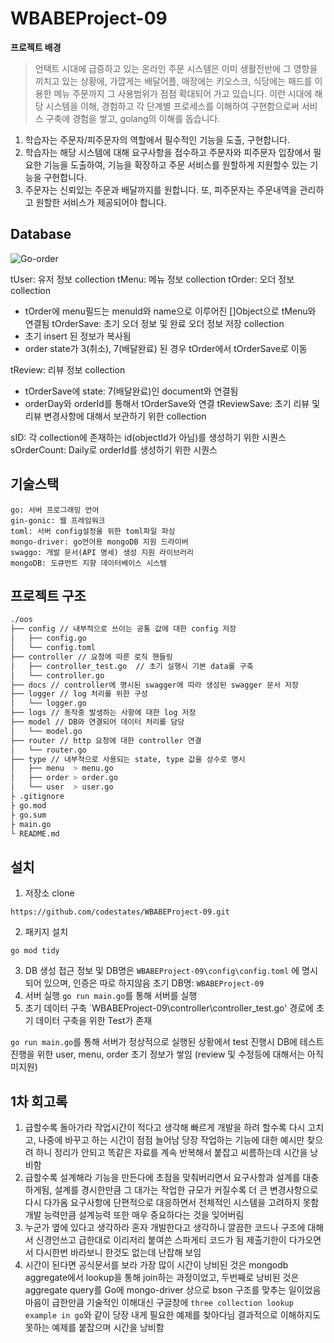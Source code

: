 # WBABEProject-09

**프로젝트 배경**

> 언택트 시대에 급증하고 있는 온라인 주문 시스템은 이미 생활전반에 그 영향을 끼치고 있는 상황에, 가깝게는 배달어플, 매장에는 키오스크, 식당에는 패드를 이용한 메뉴 주문까지 그 사용범위가 점점 확대되어 가고 있습니다. 이런 시대에 해당 시스템을 이해, 경험하고 각 단계별 프로세스를 이해하여 구현함으로써 서비스 구축에 경험을 쌓고, golang의 이해를 돕습니다.

1. 학습자는 주문자/피주문자의 역할에서 필수적인 기능을 도출, 구현합니다.
2. 학습자는 해당 시스템에 대해 요구사항을 접수하고 주문자와 피주문자 입장에서 필요한 기능을 도출하여, 기능을 확장하고 주문 서비스를 원할하게 지원할수 있는 기능을 구현합니다.
3. 주문자는 신뢰있는 주문과 배달까지를 원합니다. 또, 피주문자는 주문내역을 관리하고 원할한 서비스가 제공되어야 합니다.

## Database

![Go-order](https://user-images.githubusercontent.com/25821827/209467784-7131dc4c-2acc-43fd-9d8e-466469fe4a36.png)

tUser: 유저 정보 collection
tMenu: 메뉴 정보 collection
tOrder: 오더 정보 collection

- tOrder에 menu필드는 menuId와 name으로 이루어진 []Object으로 tMenu와 연결됨
  tOrderSave: 초기 오더 정보 및 완료 오더 정보 저장 collection
- 초기 insert 된 정보가 복사됨
- order state가 3(취소), 7(배달완료) 된 경우 tOrder에서 tOrderSave로 이동

tReview: 리뷰 정보 collection

- tOrderSave에 state: 7(배달완료)인 document와 연결됨
- orderDay와 orderId를 통해서 tOrderSave와 연결
  tReviewSave: 초기 리뷰 및 리뷰 변경사항에 대해서 보관하기 위한 collection

sID: 각 collection에 존재하는 id(objectId가 아님)를 생성하기 위한 시퀀스
sOrderCount: Daily로 orderId를 생성하기 위한 시퀀스

## 기술스택

```
go: 서버 프로그래밍 언어
gin-gonic: 웹 프레임워크
toml: 서버 config설정을 위한 toml파일 파싱
mongo-driver: go언어용 mongoDB 지원 드라이버
swaggo: 개발 문서(API 명세) 생성 지원 라이브러리
mongoDB: 도큐먼트 지향 데이터베이스 시스템
```

## 프로젝트 구조

```bash
./oos
├── config // 내부적으로 쓰이는 공통 값에 대한 config 저장
│   ├── config.go
│   └── config.toml
├── controller // 요청에 따른 로직 핸들링
│   ├── controller_test.go	// 초기 실행시 기본 data를 구축
│   └── controller.go
├── docs // controller에 명시된 swagger에 따라 생성된 swagger 문서 저장
├── logger // log 처리를 위한 구성
│   └── logger.go
├── logs // 동작중 발생하는 사항에 대한 log 저장
├── model // DB와 연결되어 데이터 처리를 담당
│   └── model.go
├── router // http 요청에 대한 controller 연결
│   └── router.go
├── type // 내부적으로 사용되는 state, type 값을 상수로 명시
│   ├── menu  > menu.go
│   ├── order > order.go
│   └── user  > user.go
├ .gitignore
├ go.mod
├ go.sum
├ main.go
└ README.md
```

## 설치

1. 저장소 clone

```
https://github.com/codestates/WBABEProject-09.git
```

2. 패키지 설치

```
go mod tidy
```

3. DB 생성
   접근 정보 및 DB명은
   `WBABEProject-09\config\config.toml`
   에 명시되어 있으며, 인증은 따로 하지않음
   초기 DB명: `WBABEProject-09`
4. 서버 실행
   `go run main.go`를 통해 서버를 실행
5. 초기 데이터 구축
   `WBABEProject-09\controller\controller_test.go' 경로에 초기 데이터 구축을 위한 Test가 존재

`go run main.go`를 통해 서버가 정상적으로 실행된 상황에서 test 진행시 DB에 테스트 진행을 위한 user, menu, order 초기 정보가 쌓임
(review 및 수정등에 대해서는 아직 미지원)

## 1차 회고록

1. 급할수록 돌아가라
   작업시간이 적다고 생각해 빠르게 개발을 하려 할수록 다시 고치고, 나중에 바꾸고 하는 시간이 점점 늘어남
   당장 작업하는 기능에 대한 예시만 찾으려 하니 정리가 안되고 똑같은 자료를 계속 반복해서 붙잡고 씨름하는데 시간을 낭비함
2. 급할수록 설계해라
   기능을 만든다에 초점을 맞춰버리면서 요구사항과 설계를 대충하게됨,
   설계를 경시한만큼 그 대가는 작업한 규모가 커질수록 더 큰 변경사항으로 다시 다가옴
   요구사항에 단편적으로 대응하면서 전체적인 시스템을 고려하지 못함
   개발 능력만큼 설계능력 또한 매우 중요하다는 것을 잊어버림
3. 누군가 옆에 있다고 생각하라
   혼자 개발한다고 생각하니 깔끔한 코드나 구조에 대해서 신경안쓰고 급한대로 이리저리 붙여쓴 스파게티 코드가 됨
   제출기한이 다가오면서 다시한번 바라보니 한것도 없는데 난잡해 보임
4. 시간이 된다면 공식문서를 보라
   가장 많이 시간이 낭비된 것은 mongodb aggregate에서 lookup을 통해 join하는 과정이었고, 두번째로 낭비된 것은 aggregate query를 Go에 mongo-driver 상으로 bson 구조를 맞추는 일이었음
   마음이 급한만큼 기술적인 이해대신 구글창에 `three collection lookup example in go`와 같이 당장 내게 필요한 예제를 찾아다님
   결과적으로 이해하지도 못하는 예제를 붙잡으며 시간을 낭비함
